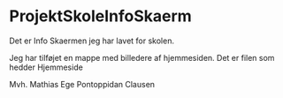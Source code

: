 # ProjektSkoleInfoSkaerm
Det er Info Skaermen jeg har lavet for skolen.

Jeg har tilføjet en mappe med billedere af hjemmesiden. Det er filen som hedder Hjemmeside

Mvh. Mathias Ege Pontoppidan Clausen
